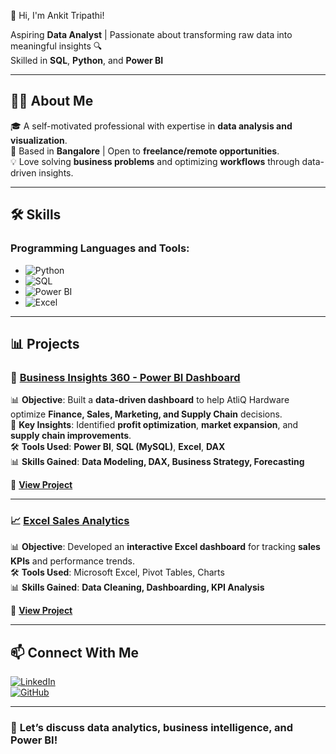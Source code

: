 👋 Hi, I'm Ankit Tripathi!  

Aspiring **Data Analyst** | Passionate about transforming raw data into meaningful insights 🔍  
Skilled in **SQL**, **Python**, and **Power BI**  

---

## 🧑‍💻 About Me  
🎓 A self-motivated professional with expertise in **data analysis and visualization**.  
📍 Based in **Bangalore** | Open to **freelance/remote opportunities**.  
💡 Love solving **business problems** and optimizing **workflows** through data-driven insights.  

---

## 🛠️ Skills  
### Programming Languages and Tools:  
- ![Python](https://img.shields.io/badge/-Python-3776AB?logo=python&logoColor=white)  
- ![SQL](https://img.shields.io/badge/-SQL-4479A1?logo=microsoftsqlserver&logoColor=white)  
- ![Power BI](https://img.shields.io/badge/-PowerBI-F2C811?logo=powerbi&logoColor=black)  
- ![Excel](https://img.shields.io/badge/-Excel-217346?logo=microsoft-excel&logoColor=white)  

---

## 📊 Projects  

### 🚀 [Business Insights 360 - Power BI Dashboard](https://github.com/ankitt994/Business-Insights-360)  
📊 **Objective**: Built a **data-driven dashboard** to help AtliQ Hardware optimize **Finance, Sales, Marketing, and Supply Chain** decisions.  
🔹 **Key Insights**: Identified **profit optimization**, **market expansion**, and **supply chain improvements**.  
🛠 **Tools Used**: **Power BI**, **SQL (MySQL)**, **Excel**, **DAX**  
📊 **Skills Gained**: **Data Modeling, DAX, Business Strategy, Forecasting**  

🔗 **[View Project](https://github.com/ankitt994/Business-Insights-360)**  

---

### 📈 [Excel Sales Analytics](https://github.com/ankitt994/Excel-Sales-Analytics)  
📊 **Objective**: Developed an **interactive Excel dashboard** for tracking **sales KPIs** and performance trends.  
🛠 **Tools Used**: Microsoft Excel, Pivot Tables, Charts  
📊 **Skills Gained**: **Data Cleaning, Dashboarding, KPI Analysis**  

🔗 **[View Project](https://github.com/ankitt994/Excel-Sales-Analytics)**  

---

## 📫 Connect With Me  
[![LinkedIn](https://img.shields.io/badge/-LinkedIn-0A66C2?logo=linkedin&logoColor=white)](https://www.linkedin.com/in/ankittripathiii)  
[![GitHub](https://img.shields.io/badge/-GitHub-181717?logo=github&logoColor=white)](https://github.com/ankitt994)  

---

### 🚀 **Let’s discuss data analytics, business intelligence, and Power BI!**  
